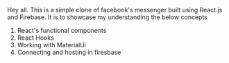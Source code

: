 Hey all. This is a simple clone of facebook's messenger built using React.js and Firebase. It is to showcase my understanding the below concepts 
1. React's functional components
2. React Hooks
3. Working with MaterialUi
4. Connecting and hosting in firesbase
